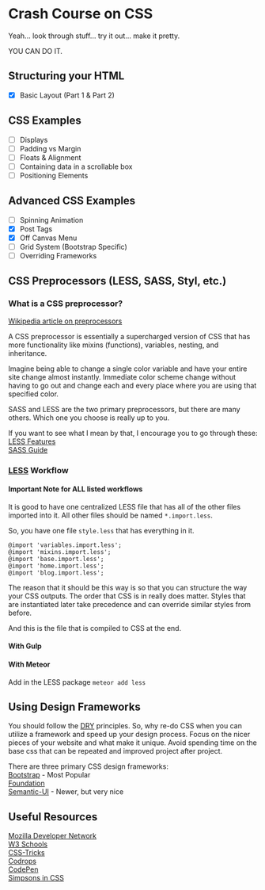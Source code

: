 # Crash Course on CSS

Yeah... look through stuff... try it out... make it pretty.

YOU CAN DO IT.

## Structuring your HTML
- [x] Basic Layout (Part 1 & Part 2)

## CSS Examples
- [ ] Displays
- [ ] Padding vs Margin
- [ ] Floats & Alignment
- [ ] Containing data in a scrollable box
- [ ] Positioning Elements

## Advanced CSS Examples
- [ ] Spinning Animation
- [x] Post Tags
- [x] Off Canvas Menu
- [ ] Grid System (Bootstrap Specific)
- [ ] Overriding Frameworks

## CSS Preprocessors (LESS, SASS, Styl, etc.)

### What is a CSS preprocessor?
[Wikipedia article on preprocessors](http://en.wikipedia.org/wiki/Preprocessor)

A CSS preprocessor is essentially a supercharged version of CSS that has more functionality
like mixins (functions), variables, nesting, and inheritance.

Imagine being able to change a single color variable and have your entire site
change almost instantly. Immediate color scheme change without having to go out
and change each and every place where you are using that specified color.

SASS and LESS are the two primary preprocessors, but there are many others.
Which one you choose is really up to you.

If you want to see what I mean by that, I encourage you to go through these:
[LESS Features](http://lesscss.org/features/)  
[SASS Guide](http://sass-lang.com/guide)

### [LESS](lesscss.org) Workflow
#### Important Note for ALL listed workflows
It is good to have one centralized LESS file that has all of the other files imported
into it. All other files should be named ```*.import.less```.

So, you have one file ```style.less``` that has everything in it.
```less
@import 'variables.import.less';
@import 'mixins.import.less';
@import 'base.import.less';
@import 'home.import.less';
@import 'blog.import.less';
```
The reason that it should be this way is so that you can structure the way your CSS outputs.
The order that CSS is in really does matter. Styles that are instantiated later take precedence
and can override similar styles from before.

And this is the file that is compiled to CSS at the end.

#### With Gulp


#### With Meteor
Add in the LESS package
```meteor add less```

## Using Design Frameworks
You should follow the [DRY](http://en.wikipedia.org/wiki/Don't_repeat_yourself) principles.
So, why re-do CSS when you can utilize a framework and speed up your design process. Focus on the
nicer pieces of your website and what make it unique. Avoid spending time on the base
css that can be repeated and improved project after project.

There are three primary CSS design frameworks:  
[Bootstrap](getbootstrap.com) - Most Popular  
[Foundation](foundation.zurb.com)  
[Semantic-UI](semantic-ui.com) - Newer, but very nice  

## Useful Resources
[Mozilla Developer Network](https://developer.mozilla.org/en-US/Learn/CSS)  
[W3 Schools](http://www.w3schools.com/css/)  
[CSS-Tricks](http://css-tricks.com/)  
[Codrops](http://tympanus.net/codrops/)  
[CodePen](http://codepen.io/)  
[Simpsons in CSS](http://pattle.github.io/simpsons-in-css/)  
